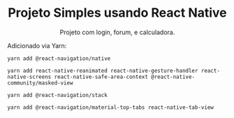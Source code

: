 <div align="center">
<h1>
Projeto Simples usando React Native
</h1>
Projeto com login, forum, e calculadora.
</div>

Adicionado via Yarn:

` yarn add @react-navigation/native `

` yarn add react-native-reanimated react-native-gesture-handler react-native-screens react-native-safe-area-context @react-native-community/masked-view `

` yarn add @react-navigation/stack `

` yarn add @react-navigation/material-top-tabs react-native-tab-view `

